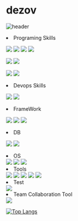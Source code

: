 # dezov


![header](https://capsule-render.vercel.app/api?type=slice&height=300&section=header&text=dezov&fontSize=90)

<li>Programing Skills</li>

<img src="https://img.shields.io/badge/HTML5-E34F26?logo=HTML5&logoColor=white"/></a>
<img src="https://img.shields.io/badge/CSS3-1572B6?logo=CSS3&logoColor=white"/></a>
<img src="https://img.shields.io/badge/JavaScript-F7DF1E?logo=JavaScript&logoColor=white"/></a>
<img src="https://img.shields.io/badge/Typescript-3178C6?logo=typescript&logoColor=white"/></a>

<img src="https://img.shields.io/badge/C-000000?logo=c&logoColor=white"/></a>
<img src="https://img.shields.io/badge/C++-00599C?logo=c%2B%2B&logoColor=white"/></a>

<img src="https://img.shields.io/badge/Java-00599C?logo=java&logoColor=white"/></a>
<img src="https://img.shields.io/badge/Python3-3776AB?logo=python&logoColor=white"/></a>
<li>Devops Skills</li>

<img src="https://img.shields.io/badge/Docker-00599C?logo=docker&logoColor=white"/></a>
<img src="https://img.shields.io/badge/Jenkins-D24939?
logo=jenkins&logoColor=white"/></a>

<li>FrameWork</li>

<img src="https://img.shields.io/badge/React-61DAFB?logo=react&logoColor=white"/></a>
<img src="https://img.shields.io/badge/Spring Boot-6DB33F?logo=springboot&logoColor=white"/></a>
<img src="https://img.shields.io/badge/Bootstrap-7952B3?logo=bootstrap&logoColor=white">

<li>DB</li>

<img src="https://img.shields.io/badge/Mysql-4479A1?logo=Mysql&logoColor=white"/></a>
<img src="https://img.shields.io/badge/Microsoft SQL Server -CC2927?logo=Microsoft SQL Server&logoColor=white"/></a>

<li>OS</li>
<img src="https://img.shields.io/badge/Linux-FCC624?logo=Linux&logoColor=white"/></a>
<img src="https://img.shields.io/badge/Ubuntu-E95420?logo=Ubuntu&logoColor=white"/></a>
<img src="https://img.shields.io/badge/Mac-f05032?logo=macos&logoColor=white"/></a>


<li>Tools</li>
<img src="https://img.shields.io/badge/Git-f05032?logo=git&logoColor=white"/></a>
<img src="https://img.shields.io/badge/Vim-019733?logo=vim&logoColor=white"/></a>
<img src="https://img.shields.io/badge/NeoVim-57A143?logo=neovim&logoColor=white"/></a>
<img src="https://img.shields.io/badge/Bash-4EAA25?logo=GNU Bash&logoColor=white"/></a>
<img src="https://img.shields.io/badge/Visual Studio Code-007ACC?logo=visual studio code&logoColor=white"/></a>

<li>Test</li>
<img src="https://img.shields.io/badge/Junit5-25A162?logo=Junit5&logoColor=white"/></a>
<li>Team Collaboration Tool</li>
<img src="https://img.shields.io/badge/slack-4A154B?logo=slack&logoColor=white"/></a>

[![Top Langs](https://github-readme-stats.vercel.app/api/top-langs/?username=dezov&layout=compact)](https://github.com/dezov/github-readme-stats)